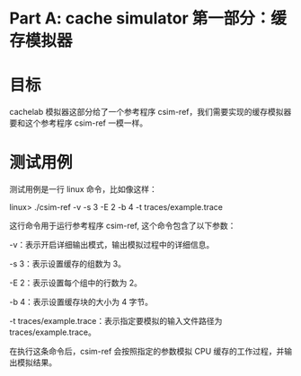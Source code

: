 # Part A: cache simulator 第一部分：缓存模拟器
# 目标
cachelab 模拟器这部分给了一个参考程序 csim-ref，我们需要实现的缓存模拟器要和这个参考程序 csim-ref 一模一样。
# 测试用例
测试用例是一行 linux 命令，比如像这样：

linux> ./csim-ref -v -s 3 -E 2 -b 4 -t traces/example.trace

这行命令用于运行参考程序 csim-ref, 这个命令包含了以下参数：

-v：表示开启详细输出模式，输出模拟过程中的详细信息。

-s 3：表示设置缓存的组数为 3。

-E 2：表示设置每个组中的行数为 2。

-b 4：表示设置缓存块的大小为 4 字节。

-t traces/example.trace：表示指定要模拟的输入文件路径为 traces/example.trace。

在执行这条命令后，csim-ref 会按照指定的参数模拟 CPU 缓存的工作过程，并输出模拟结果。
